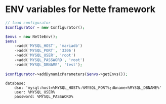 ENV variables for Nette framework
================================= 

```php
// load configurator
$configurator = new Configurator();

$envs = new NetteEnv();
$envs
    ->add('MYSQL_HOST', 'mariadb')
    ->add('MYSQL_PORT', '3306')
    ->add('MYSQL_USER', 'root')
    ->add('MYSQL_PASSWORD', 'root')
    ->add('MYSQL_DBNAME', 'test');
    
$configurator->addDynamicParameters($envs->getEnvs());
```

```neon
database:
    dsn: 'mysql:host=%MYSQL_HOST%:%MYSQL_PORT%;dbname=%MYSQL_DBNAME%'
    user: %MYSQL_USER%
    password: %MYSQL_PASSWORD%
```
